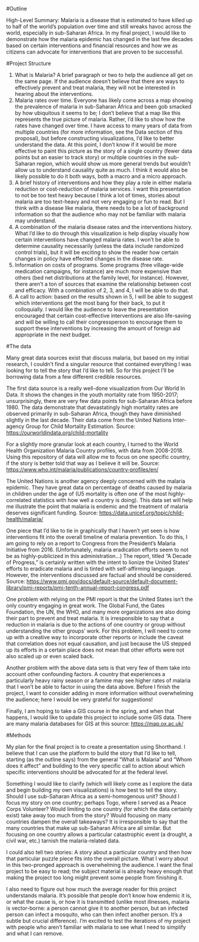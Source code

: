 #Outline

High-Level Summary: Malaria is a disease that is estimated to have killed up to half of the world’s population over time and still wreaks havoc across the world, especially in sub-Saharan Africa. In my final project, I would like to demonstrate how the malaria epidemic has changed in the last few decades based on certain interventions and financial resources and how we as citizens can advocate for interventions that are proven to be successful.

#Project Structure
1.	What is Malaria? A brief paragraph or two to help the audience all get on the same page. If the audience doesn’t believe that there are ways to effectively prevent and treat malaria, they will not be interested in hearing about the interventions.
2.	Malaria rates over time. Everyone has likely come across a map showing the prevalence of malaria in sub-Saharan Africa and been gob smacked by how ubiquitous it seems to be; I don’t believe that a map like this represents the true picture of malaria. Rather, I’d like to show how the rates have changed over time. I have access to many years of data from multiple countries (for more information, see the Data section of this proposal), but before constructing visualizations, I’d like to better understand the data. At this point, I don’t know if it would be more effective to paint this picture as the story of a single country (fewer data points but an easier to track story) or multiple countries in the sub-Saharan region, which would show us more general trends but wouldn’t allow us to understand causality quite as much. I think it would also be likely possible to do it both ways, both a macro and a micro approach.
3.	A brief history of interventions and how they play a role in either malaria reduction or cost-reduction of malaria services. I want this presentation to not be too text heavy because I think a lot of times, stories about malaria are too text-heavy and not very engaging or fun to read. But I think with a disease like malaria, there needs to be a lot of background information so that the audience who may not be familiar with malaria may understand. 
4.	A combination of the malaria disease rates and the interventions history. What I’d like to do through this visualization is help display visually how certain interventions have changed malaria rates. I won’t be able to determine causality necessarily (unless the data include randomized control trials), but it will be exciting to show the reader how certain changes in policy have effected changes in the disease rate.
5.	Information on costs of programs. Some programs (free village-wide medication campaigns, for instance) are much more expensive than others (bed net distributions at the family level, for instance). However, there aren’t a ton of sources that examine the relationship between cost and efficacy. With a combination of 2, 3, and 4, I will be able to do that.
6.	A call to action: based on the results shown in 5, I will be able to suggest which interventions get the most bang for their back, to put it colloquially. I would like the audience to leave the presentation encouraged that certain cost-effective interventions are also life-saving and will be willing to call their congressperson to encourage them to support these interventions by increasing the amount of foreign aid appropriate in the next budget.

#The data

Many great data sources exist that discuss malaria, but based on my initial research, I couldn’t find a singular resource that contained everything I was looking for to tell the story that I’d like to tell. So for this project I’ll be borrowing data from a few different credible resources.

The first data source is a really well-done visualization from Our World In Data. It shows the changes in the youth mortality rate from 1950-2017; unsurprisingly, there are very few data points for sub-Saharan Africa before 1980. The data demonstrate that devastatingly high mortality rates are observed primarily in sub-Saharan Africa, though they have diminished slightly in the last decade. Their data come from the United Nations Inter-agency Group for Child Mortality Estimation. Source: https://ourworldindata.org/child-mortality

For a slightly more granular look at each country, I turned to the World Health Organization Malaria Country profiles, with data from 2008-2018. Using this repository of data will allow me to focus on one specific country, if the story is better told that way as I believe it will be. Source: https://www.who.int/malaria/publications/country-profiles/en/

The United Nations is another agency deeply concerned with the malaria epidemic. They have great data on percentage of deaths caused by malaria in children under the age of  (U5 mortality is often one of the most highly-correlated statistics with how well a country is doing). This data set will help me illustrate the point that malaria is endemic and the treatment of malaria deserves significant funding. Source: https://data.unicef.org/topic/child-health/malaria/

One piece that I’d like to tie in graphically that I haven’t yet seen is how interventions fit into the overall timeline of malaria prevention. To do this, I am going to rely on a report to Congress from the President’s Malaria Initiative from 2016. (Unfortunately, malaria eradication efforts seem to not be as highly-publicized in this administration…) The report, titled “A Decade of Progress,” is certainly written with the intent to lionize the United States’ efforts to eradicate malaria and is tinted with self-affirming language. However, the interventions discussed are factual and should be considered. Source: https://www.pmi.gov/docs/default-source/default-document-library/pmi-reports/pmi-tenth-annual-report-congress.pdf

One problem with relying on the PMI report is that the United States isn’t the only country engaging in great work. The Global Fund, the Gates Foundation, the UN, the WHO, and many more organizations are also doing their part to prevent and treat malaria. It is irresponsible to say that a reduction in malaria is due to the actions of one country or group without understanding the other groups’ work. For this problem, I will need to come up with a creative way to incorporate other reports or include the caveat that correlation does not equal causation, and just because the US stepped up its efforts in a certain place does not mean that other efforts were not also scaled up or even scaled back. 

Another problem with the above data sets is that very few of them take into account other confounding factors. A country that experiences a particularly heavy rainy season or a famine may see higher rates of malaria that I won’t be able to factor in using the data above. Before I finish the project, I want to consider adding in more information without overwhelming the audience; here I would be very grateful for suggestions!

Finally, I am hoping to take a GIS course in the spring, and when that happens, I would like to update this project to include some GIS data. There are many malaria databases for GIS at this source: https://map.ox.ac.uk/

#Methods

My plan for the final project is to create a presentation using Shorthand. I believe that I can use the platform to build the story that I’d like to tell, starting (as the outline says) from the general “What is Malaria” and “Whom does it affect” and building to the very specific call to action about which specific interventions should be advocated for at the federal level.

Something I would like to clarify (which will likely come as I explore the data and begin building my own visualizations) is how best to tell the story. Should I use sub-Saharan Africa as a semi-homogenous unit? Should I focus my story on one country; perhaps Togo, where I served as a Peace Corps Volunteer? Would limiting to one country (for which the data certainly exist) take away too much from the story? Would focusing on many countries dampen the overall takeaways? It is irresponsible to say that the many countries that make up sub-Saharan Africa are all similar. But focusing on one country allows a particular catastrophic event (a drought, a civil war, etc.) tarnish the malaria-related data. 

I could also tell two stories: A story about a particular country and then how that particular puzzle piece fits into the overall picture. What I worry about in this two-pronged approach is overwhelming the audience. I want the final project to be easy to read; the subject material is already heavy enough that making the project too long might prevent some people from finishing it. 

I also need to figure out how much the average reader for this project understands malaria. It’s possible that people don’t know how endemic it is, or what the cause is, or how it is transmitted (unlike most illnesses, malaria is vector-borne: a person cannot give it to another person, but an infected person can infect a mosquito, who can then infect another person. It’s a subtle but crucial difference). I’m excited to test the iterations of my project with people who aren’t familiar with malaria to see what I need to simplify and what I can remove. 



